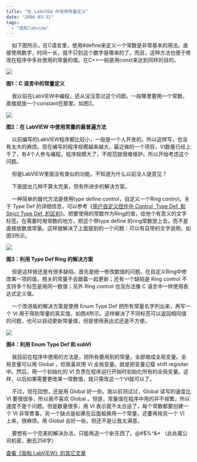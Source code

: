 ```yaml
---
title: "在 LabVIEW 中使用常量定义"
date: "2006-03-31"
tags: 
  - "我和labview"
---
```


    如下图所示，在C语言里，使用#define来定义一个常数是非常基本的用法。直接使用数字，时间一长，就不只到这个数字是哪来的了。而且，这种方法也便于修改在程序中多处使用的常量的值。在C++一般是用const来达到同样的目的。

![](http://tkfiles.storage.msn.com/x1pnp_rgmi5o50VQfbvYrXGFQyw8YsQz_CNdv2WP6yXEX9zoDBJbzcmRhsmTst48pOz-95pzruFSnuy5jQkM9zhk8bvHP-S4YFxoJmeM5SS6vnwf-oEXli00YWsOJH5rVHoaoo-4csU-5E)

**图1：C 语言中的常量定义**

    我以前在LabVIEW中编程，还从没注意过这个问题。一般哪里要用一个常数，直接就放一个constant在那里。如图2。

![](http://tkfiles.storage.msn.com/x1pnp_rgmi5o50VQfbvYrXGFQyw8YsQz_CNFaaHRniJVLtzYZGsVprpOX6pR1rIlu7d-3GT16EE6rbVODOXDsxJcUEb2jvr94t-soSBPjlfkc7CdT0vz5-zUTlTW5qahPu5zOPDdMep3yk)

**图2：在 LabVIEW 中使用常量的最普遍方法**

    以前编写的LabVIEW程序都比较小，一般是一个人开发的，所以这样写，也没有太大的麻烦。现在编写的程序规模越来越大，最近做的一个项目，VI数量已经上千了，有4个人参与编程。程序规模大了，不规范就很难维护。所以开始考虑这个问题。

    但是LabVIEW里面没有类似的功能，不知道为什么以前没人提意见？

    下面提出几种不算太完美，但有所进步的解决方案。

    一种简单的替代方法是使用type define control，自定义一个Ring control。关于 Type Def 的详细信息，可以参考《[用户自定义控件中 Control, Type Def. 和 Strict Type Def. 的区别](http://ruanqizhen.spaces.live.com/blog/cns!5852D4F797C53FB6!1825.entry)》。把要使用的常数作为Ring的值，给他个有意义的文字标签。在需要时用常数的地方，把这个带type define 的ring常数放上去，而不是直接放数值常量。这样就解决了上面提到的一个问题：可以有自带的文字说明。如图3所示。

![](http://tkfiles.storage.msn.com/x1pnp_rgmi5o50VQfbvYrXGFbYmmfzv-dncCZy1gXbcmbNW9QSKSJ1Sq8zEygAtOD0JlSo0opDMsjwezeTVB6-WywMP57xUBSdSkiG2KlrPHT6szaIInd_3tNDRYONPa06xaVIdeKjVozY)

**图3：利用 Type Def Ring 的解决方案**

    但是这样做还是有很多缺陷。首先是统一修改数值的问题。在自定义Ring中修改某一项的值，相关的常量不会跟着一起更新；还有一个缺陷是 Ring control 不支持多个标签是用同一数值；另外 Ring control 也没办法像 C 语言中一样使用表达式定义值。

    一个改进版的解决方案是使用 Enum Type Def 把所有常量名字列出来，再写一个 VI 用于得到常量的真实值，如图4所示。这样解决了不同标签可以返回相同值的问题，也可以自动更新常量值，但是使用表达式还是不方便。

![](http://tkfiles.storage.msn.com/x1pnp_rgmi5o50VQfbvYrXGFbYmmfzv-dncIld2ChfSA2uYsHQeltwjqFLtm-HrrkBH8NGwB9zHSLwpwON94dsYz9y09qll5pqVzYzRL0QR0OkxW0n5Sx9hvGbRB5S7RvrxclX6PQsujfY)

**图4：利用 Enum Type Def 和 subVI**

    我目前在程序中使用的方法是，把所有要用到的常量，全部做成全局变量。全局变量可以用 Global ，但我喜欢用 VI 全局变量。就是把变量记载 shift regisiter 中。然后，用一个初始化的 VI 负责在程序运行开始时初始化所有的全局变量。这样，以后如果需要更改某一常数值，就只需改这一个VI就可以了。

    不过，现在回想，还是用 Global 好一些。我以前测试过，Global 读写的速度比 VI 要慢很多，所以我不喜欢 Global 。但是，常量值在程序中用的并不频繁，所以速度不是个问题。但是数量很多，用 VI 表示就不太合适了，每个常数都要创建一个 VI 非常费事。另一个缺点是如果在后面板换用一个常量，还要再拖另一个 VI 上来，很麻烦。用 Global 会好一些，但还不是让我太满意。

    要想有一个完美的解决办法，只能再造一个新东西了。@#$%^&\* （此处属公司机密，删去256字）

[查看《我和 LabVIEW》的其它文章](http://ruanqizhen.spaces.msn.com/Blog/cns!1pU-rgQVTuuWM1TX8W8PfmDA!1073.entry)
